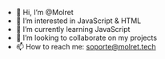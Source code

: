 - 👋 Hi, I’m @Molret
- 👀 I’m interested in JavaScript & HTML
- 🌱 I’m currently learning JavaScript
- 💞️ I’m looking to collaborate on my projects
- 📫 How to reach me: soporte@molret.tech

<!---
Molret/Molret is a ✨ special ✨ repository because its `README.md` (this file) appears on your GitHub profile.
You can click the Preview link to take a look at your changes.
--->
